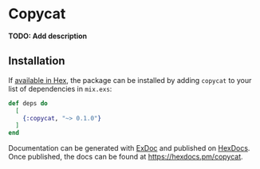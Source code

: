 # Copycat

**TODO: Add description**

## Installation

If [available in Hex](https://hex.pm/docs/publish), the package can be installed
by adding `copycat` to your list of dependencies in `mix.exs`:

```elixir
def deps do
  [
    {:copycat, "~> 0.1.0"}
  ]
end
```

Documentation can be generated with [ExDoc](https://github.com/elixir-lang/ex_doc)
and published on [HexDocs](https://hexdocs.pm). Once published, the docs can
be found at <https://hexdocs.pm/copycat>.

